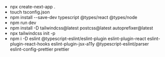 - npx create-next-app .
- touch tsconfig.json
- npm install --save-dev typescript @types/react @types/node
- npm run dev
- npm install -D tailwindcss@latest postcss@latest autoprefixer@latest
- npx tailwindcss init -p
- npm i -D eslint @typescript-eslint/eslint-plugin eslint-plugin-react eslint-plugin-react-hooks eslint-plugin-jsx-a11y @typescript-eslint/parser eslint-config-prettier prettier
